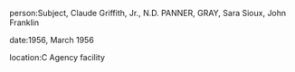 person:Subject, Claude Griffith, Jr., N.D. PANNER, GRAY, Sara Sioux, John Franklin

date:1956, March 1956

location:C Agency facility

